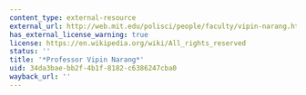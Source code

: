 ```yaml
---
content_type: external-resource
external_url: http://web.mit.edu/polisci/people/faculty/vipin-narang.html
has_external_license_warning: true
license: https://en.wikipedia.org/wiki/All_rights_reserved
status: ''
title: '*Professor Vipin Narang*'
uid: 34da3bae-bb2f-4b1f-8182-c6386247cba0
wayback_url: ''
---
```

